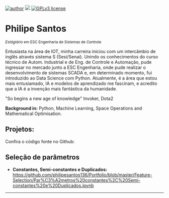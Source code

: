 [![author](https://img.shields.io/badge/author-PhilipeSantos-red.svg)](https://www.linkedin.com/in/philipe-santos-0a2633179/) [![](https://img.shields.io/badge/python-3.7+-blue.svg)](https://www.python.org/downloads/release/python-365/) [![GPLv3 license](https://img.shields.io/badge/License-GPLv3-blue.svg)](http://perso.crans.org/besson/LICENSE.html)

# Philipe Santos
<sub>*Estágiário* em ESC Engenharia de Sistemas de Controle</sub>

Entusiasta na área de IOT, minha carreira iniciou com um intercâmbio de inglês através sistema S (Sesi/Senai). Unindo os conhecimentos do curso técnico de Autom. Industrial e de Eng. de Controle e Automação, pude ingressar no mercado junto a ESC Engenharia, onde pude realizar o desenvolvimento de sistemas SCADA e, em determinado momento, fui introduzido ao Data Science com Python. Atualmente, é a área que estou mais entusiamado, IA e modelos de aprendizado me fascinam, e acredito que a IA é a invenção mais fantástica da humanidade.

"So begins a new age of knowledge" Invoker, Dota2

**Background in:** Python, Machine Learning, Space Operations and Mathematical Optimisation.


## Projetos:
Confira o código fonte no Github:

## Seleção de parâmetros
* **Constantes, Semi-constantes e Duplicados:** https://github.com/philipesantos136/Portfolio/blob/master/Feature-Selection/Par%C3%A2metros%20constantes%2C%20Semi-constantes%20e%20Duplicados.ipynb

---



